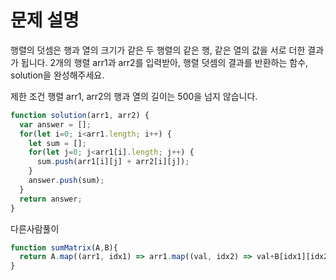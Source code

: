 # 문제 설명

행렬의 덧셈은 행과 열의 크기가 같은 두 행렬의 같은 행, 같은 열의 값을 서로 더한 결과가 됩니다. 2개의 행렬 arr1과 arr2를 입력받아, 행렬 덧셈의 결과를 반환하는 함수, solution을 완성해주세요.

제한 조건
행렬 arr1, arr2의 행과 열의 길이는 500을 넘지 않습니다.


``` javascript
function solution(arr1, arr2) {
  var answer = [];
  for(let i=0; i<arr1.length; i++) {
    let sum = [];
    for(let j=0; j<arr1[i].length; j++) {
      sum.push(arr1[i][j] + arr2[i][j]);
    }
    answer.push(sum);
  }
  return answer;
}
```

다른사람풀이
```javascript
function sumMatrix(A,B){
  return A.map((arr1, idx1) => arr1.map((val, idx2) => val+B[idx1][idx2]));
}
```